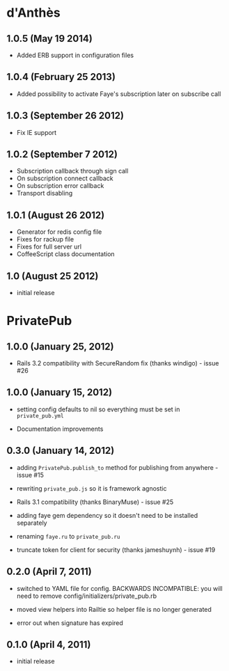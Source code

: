 # d'Anthès

## 1.0.5 (May 19 2014)

* Added ERB support in configuration files

## 1.0.4 (February 25 2013)

* Added possibility to activate Faye's subscription later on subscribe call

## 1.0.3 (September 26 2012)

* Fix IE support

## 1.0.2 (September 7 2012)

* Subscription callback through sign call
* On subscription connect callback
* On subscription error callback
* Transport disabling

## 1.0.1 (August 26 2012)

* Generator for redis config file
* Fixes for rackup file
* Fixes for full server url
* CoffeeScript class documentation

## 1.0 (August 25 2012)

* initial release


# PrivatePub

## 1.0.0 (January 25, 2012)

* Rails 3.2 compatibility with SecureRandom fix (thanks windigo) - issue #26

## 1.0.0 (January 15, 2012)

* setting config defaults to nil so everything must be set in `private_pub.yml`

* Documentation improvements


## 0.3.0 (January 14, 2012)

* adding `PrivatePub.publish_to` method for publishing from anywhere - issue #15

* rewriting `private_pub.js` so it is framework agnostic

* Rails 3.1 compatibility (thanks BinaryMuse) - issue #25

* adding faye gem dependency so it doesn't need to be installed separately

* renaming `faye.ru` to `private_pub.ru`

* truncate token for client for security (thanks jameshuynh) - issue #19


## 0.2.0 (April 7, 2011)

* switched to YAML file for config. BACKWARDS INCOMPATIBLE: you will need to remove config/initializers/private_pub.rb

* moved view helpers into Railtie so helper file is no longer generated

* error out when signature has expired


## 0.1.0 (April 4, 2011)

* initial release
